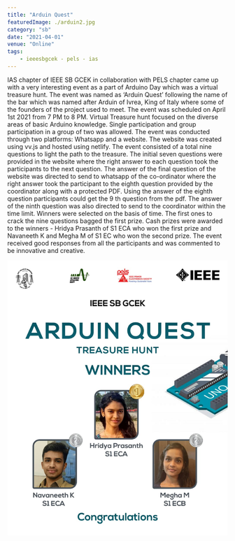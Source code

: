 ```yaml
---
title: "Arduin Quest"
featuredImage: ./arduin2.jpg
category: "sb"
date: "2021-04-01"
venue: "Online"
tags:
    - ieeesbgcek - pels - ias
---
```

IAS chapter of IEEE SB GCEK in collaboration with PELS chapter came up with a very interesting event as a part of Arduino Day which was a virtual treasure hunt. The event was named as ‘Arduin Quest’ following the name of the bar which was named after Arduin of Ivrea, King of Italy where some of the founders of the project used to meet. The event was scheduled on April 1st 2021 from 7 PM to 8 PM.
Virtual Treasure hunt focused on the diverse areas of basic Arduino knowledge. Single participation and group participation in a group of two was allowed. The event was conducted through two platforms: Whatsapp and a website. The website was created using vv.js and hosted using netlify. The event consisted of a total nine questions to light the path to the treasure. The initial seven questions were provided in the website where the right answer to each question took the participants to the next question. The answer of the final question of the website was directed to send to whatsapp of the co-ordinator where the right answer took the participant to the eighth question provided by the coordinator along with a protected PDF. Using the answer of the eighth question participants could get the 9 th question from the pdf. The answer of the ninth question was also directed to send to the coordinator within the time limit. Winners were selected on the basis of time. The first ones to crack the nine questions bagged the first prize. Cash prizes were awarded to the winners  - Hridya Prasanth of S1 ECA who won the first prize and Navaneeth K and Megha M of S1 EC who won the second prize. The event received good responses from all the participants and was commented to be innovative and creative.


![Winners](./arduin2.jpg)
